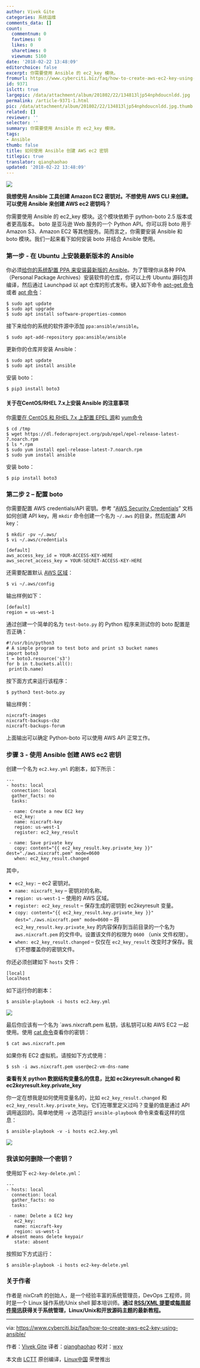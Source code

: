 ```yaml
---
author: Vivek Gite
categories: 系统运维
comments_data: []
count:
  commentnum: 0
  favtimes: 0
  likes: 0
  sharetimes: 0
  viewnum: 5160
date: '2018-02-22 13:48:09'
editorchoice: false
excerpt: 你需要使用 Ansible 的 ec2_key 模块。
fromurl: https://www.cyberciti.biz/faq/how-to-create-aws-ec2-key-using-ansible/
id: 9371
islctt: true
largepic: /data/attachment/album/201802/22/134813ljp54nphdoucnldd.jpg
permalink: /article-9371-1.html
pic: /data/attachment/album/201802/22/134813ljp54nphdoucnldd.jpg.thumb.jpg
related: []
reviewer: ''
selector: ''
summary: 你需要使用 Ansible 的 ec2_key 模块。
tags:
- Ansible
thumb: false
title: 如何使用 Ansible 创建 AWS ec2 密钥
titlepic: true
translator: qianghaohao
updated: '2018-02-22 13:48:09'
---
```


![](/data/attachment/album/201802/22/134813ljp54nphdoucnldd.jpg)


**我想使用 Ansible 工具创建 Amazon EC2 密钥对。不想使用 AWS CLI 来创建。可以使用 Ansible 来创建 AWS ec2 密钥吗？**


你需要使用 Ansible 的 ec2\_key 模块。这个模块依赖于 python-boto 2.5 版本或者更高版本。 boto 是亚马逊 Web 服务的一个 Python API。你可以将 boto 用于 Amazon S3、Amazon EC2 等其他服务。简而言之，你需要安装 Ansible 和 boto 模块。我们一起来看下如何安装 boto 并结合 Ansible 使用。


### 第一步 - 在 Ubuntu 上安装最新版本的 Ansible


你必须[给你的系统配置 PPA 来安装最新版的 Ansible](https://www.cyberciti.biz/faq/ubuntu-sudo-add-apt-repository-command-not-found-error/)。为了管理你从各种 PPA（Personal Package Archives）安装软件的仓库，你可以上传 Ubuntu 源码包并编译，然后通过 Launchpad 以 apt 仓库的形式发布。键入如下命令 [apt-get 命令](https://www.cyberciti.biz/tips/linux-debian-package-management-cheat-sheet.html "See Linux/Unix apt-get command examples for more info")或者 [apt 命令](https://www.cyberciti.biz/faq/ubuntu-lts-debian-linux-apt-command-examples/ "See Linux/Unix apt command examples for more info")：



```
$ sudo apt update 
$ sudo apt upgrade 
$ sudo apt install software-properties-common

```

接下来给你的系统的软件源中添加 `ppa:ansible/ansible`。



```
$ sudo apt-add-repository ppa:ansible/ansible

```

更新你的仓库并安装 Ansible：



```
$ sudo apt update 
$ sudo apt install ansible

```

安装 boto：



```
$ pip3 install boto3

```

#### 关于在CentOS/RHEL 7.x上安装 Ansible 的注意事项


你[需要在 CentOS 和 RHEL 7.x 上配置 EPEL 源](https://www.cyberciti.biz/faq/installing-rhel-epel-repo-on-centos-redhat-7-x/)和 [yum命令](https://www.cyberciti.biz/faq/rhel-centos-fedora-linux-yum-command-howto/ "See Linux/Unix yum command examples for more info")



```
$ cd /tmp 
$ wget https://dl.fedoraproject.org/pub/epel/epel-release-latest-7.noarch.rpm 
$ ls *.rpm 
$ sudo yum install epel-release-latest-7.noarch.rpm 
$ sudo yum install ansible

```

安装 boto：



```
$ pip install boto3

```

### 第二步 2 – 配置 boto


你需要配置 AWS credentials/API 密钥。参考 “[AWS Security Credentials](https://docs.aws.amazon.com/general/latest/gr/aws-security-credentials.html)” 文档如何创建 API key。用 `mkdir` 命令创建一个名为 `~/.aws` 的目录，然后配置 API key：



```
$ mkdir -pv ~/.aws/ 
$ vi ~/.aws/credentials

```


```
[default]
aws_access_key_id = YOUR-ACCESS-KEY-HERE
aws_secret_access_key = YOUR-SECRET-ACCESS-KEY-HERE

```

还需要配置默认 [AWS 区域](https://docs.aws.amazon.com/AmazonRDS/latest/UserGuide/Concepts.RegionsAndAvailabilityZones.html)：



```
$ vi ~/.aws/config

```

输出样例如下：



```
[default]
region = us-west-1

```

通过创建一个简单的名为 `test-boto.py` 的 Python 程序来测试你的 boto 配置是否正确：



```
#!/usr/bin/python3
# A simple program to test boto and print s3 bucket names
import boto3
t = boto3.resource('s3')
for b in t.buckets.all():
 print(b.name)

```

按下面方式来运行该程序：



```
$ python3 test-boto.py

```

输出样例：



```
nixcraft-images
nixcraft-backups-cbz
nixcraft-backups-forum

```

上面输出可以确定 Python-boto 可以使用 AWS API 正常工作。


### 步骤 3 - 使用 Ansible 创建 AWS ec2 密钥


创建一个名为 `ec2.key.yml` 的剧本，如下所示：



```
---
- hosts: local
  connection: local
  gather_facts: no
  tasks:
 
 - name: Create a new EC2 key
   ec2_key:
   name: nixcraft-key
   region: us-west-1
   register: ec2_key_result
 
 - name: Save private key
   copy: content="{{ ec2_key_result.key.private_key }}" dest="./aws.nixcraft.pem" mode=0600
   when: ec2_key_result.changed

```

其中，


* `ec2_key:` – ec2 密钥对。
* `name: nixcraft_key` – 密钥对的名称。
* `region: us-west-1` – 使用的 AWS 区域。
* `register: ec2_key_result` – 保存生成的密钥到 ec2*key*result 变量。
* `copy: content="{{ ec2_key_result.key.private_key }}" dest="./aws.nixcraft.pem" mode=0600` – 将 `ec2_key_result.key.private_key` 的内容保存到当前目录的一个名为 `aws.nixcraft.pem` 的文件中。设置该文件的权限为 `0600` （unix 文件权限）。
* `when: ec2_key_result.changed` – 仅仅在 `ec2_key_result` 改变时才保存。我们不想覆盖你的密钥文件。


你还必须创建如下 `hosts` 文件：



```
[local]
localhost

```

如下运行你的剧本：



```
$ ansible-playbook -i hosts ec2.key.yml

```

![](/data/attachment/album/201802/22/134816pd989drucghpzg8c.jpg)


最后你应该有一个名为 `aws.nixcraft.pem 私钥，该私钥可以和 AWS EC2 一起使用。使用 [cat 命令](https://www.cyberciti.biz/faq/linux-unix-appleosx-bsd-cat-command-examples/ "See Linux/Unix cat command examples for more info")查看你的密钥：



```
$ cat aws.nixcraft.pem

```

如果你有 EC2 虚拟机，请按如下方式使用：



```
$ ssh -i aws.nixcraft.pem user@ec2-vm-dns-name

```

**查看有关 python 数据结构变量名的信息，比如 ec2*key*result.changed 和 ec2*key*result.key.private\_key**


你一定在想我是如何使用变量名的，比如 `ec2_key_result.changed` 和 `ec2_key_result.key.private_key`。它们在哪里定义过吗？变量的值是通过 API 调用返回的。简单地使用 `-v` 选项运行 `ansible-playbook` 命令来查看这样的信息：



```
$ ansible-playbook -v -i hosts ec2.key.yml

```

![](/data/attachment/album/201802/22/134816lzu6iy99q7u9ndiu.jpg)


### 我该如何删除一个密钥？


使用如下 `ec2-key-delete.yml`：



```
---
- hosts: local
  connection: local
  gather_facts: no
  tasks:
 
 - name: Delete a EC2 key
   ec2_key:
   name: nixcraft-key
   region: us-west-1
# absent means delete keypair
   state: absent

```

按照如下方式运行：



```
$ ansible-playbook -i hosts ec2-key-delete.yml

```

### 关于作者


作者是 nixCraft 的创始人，是一个经验丰富的系统管理员，DevOps 工程师，同时是一个 Linux 操作系统/Unix shell 脚本培训师。**通过 [RSS/XML 提要](https://www.cyberciti.biz/atom/atom.xml)或[每周邮件简讯](https://www.cyberciti.biz/subscribe-to-weekly-linux-unix-newsletter-for-sysadmin/)获得关于系统管理，Linux/Unix和开放源码主题的最新教程。**




---


via: <https://www.cyberciti.biz/faq/how-to-create-aws-ec2-key-using-ansible/>


作者：[Vivek Gite](https://www.cyberciti.biz) 译者：[qianghaohao](https://github.com/qianghaohao) 校对：[wxy](https://github.com/wxy)


本文由 [LCTT](https://github.com/LCTT/TranslateProject) 原创编译，[Linux中国](https://linux.cn/) 荣誉推出